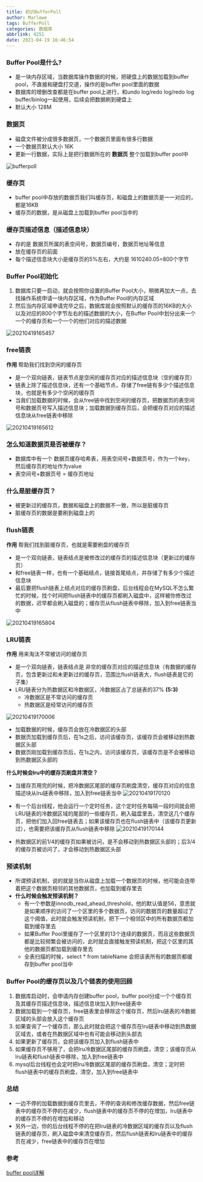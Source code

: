 ```yaml
---
title: 初识BufferPoll
author: Marlowe
tags: BufferPoll
categories: 数据库
abbrlink: 4251
date: 2021-04-19 16:46:54
---
```


<!--more-->

### Buffer Pool是什么?

* 是一块内存区域，当数据库操作数据的时候，把硬盘上的数据加载到buffer pool，不直接和硬盘打交道，操作的是buffer pool里面的数据
* 数据库的增删改查都是在buffer pool上进行，和undo log/redo log/redo log buffer/binlog一起使用，后续会把数据刷到硬盘上
* 默认大小 128M


### 数据页

* 磁盘文件被分成很多数据页，一个数据页里面有很多行数据
* 一个数据页默认大小 16K
* 更新一行数据，实际上是把行数据所在的 **数据页** 整个加载到buffer pool中
  
![bufferpoll](https://img2020.cnblogs.com/blog/828676/202009/828676-20200904105622223-1911832790.png)

### 缓存页
* buffer pool中存放的数据页我们叫缓存页，和磁盘上的数据页是一一对应的，都是16KB
* 缓存页的数据，是从磁盘上加载到buffer pool当中的

### 缓存页描述信息（描述信息块）

* 存的是 数据页所属的表空间号，数据页编号，数据页地址等信息
* 放在缓存页的前面
* 每个描述信息块大小是缓存页的5%左右，大约是 1610240.05=800个字节

### Buffer Pool初始化
1. 数据库只要一启动，就会按照你设置的Buffer Pool大小，稍微再加大一点，去找操作系统申请一块内存区域，作为Buffer Pool的内存区域
2. 然后当内存区域申请完毕之后，数据库就会按照默认的缓存页的16KB的大小以及对应的800个字节左右的描述数据的大小，在Buffer Pool中划分出来一个一个的缓存页和一个一个的他们对应的描述数据

![20210419165457](http://marlowe.oss-cn-beijing.aliyuncs.com/img/20210419165457.png)

### free链表

**作用**
帮助我们找到空闲的缓存页


* 是一个双向链表，链表节点是空闲的缓存页对应的描述信息块（空的缓存页）
* 链表上除了描述信息块，还有一个基础节点，存储了free链有多少个描述信息块，也就是有多少个空闲的缓存页
* 当我们加载数据的时候，会从free链中找到空闲的缓存页，把数据页的表空间号和数据页号写入描述信息块；加载数据到缓存页后，会把缓存页对应的描述信息块从free链表中移除

![20210419165612](http://marlowe.oss-cn-beijing.aliyuncs.com/img/20210419165612.png)

### 怎么知道数据页是否被缓存？
* 数据库中有一个 数据页缓存哈希表，用表空间号+数据页号，作为一个key，然后缓存页的地址作为value
* 表空间号+数据页号 = 缓存页地址

### 什么是脏缓存页？
* 被更新过的缓存页，数据和磁盘上的数据不一致，所以是脏缓存页
* 脏缓存页的数据是要刷到磁盘上的


### flush链表
**作用**
帮我们找到脏缓存页，也就是需要刷盘的缓存页

* 是一个双向链表，链表结点是被修改过的缓存页的描述信息块（更新过的缓存页）
* 和free链表一样，也有一个基础结点，链接首尾结点，并存储了有多少个描述信息块
* 最后要把flush链表上结点对应的缓存页刷盘，后台线程会在MySQL不怎么繁忙的时候，找个时间把flush链表中的缓存页都刷入磁盘中，这样被你修改过的数据，迟早都会刷入磁盘的；缓存页从flush链表中移除，加入到free链表当中

![20210419165804](http://marlowe.oss-cn-beijing.aliyuncs.com/img/20210419165804.png)


### LRU链表

**作用**
用来淘汰不常被访问的缓存页

* 是一个双向链表，链表结点是 非空的缓存页对应的描述信息块（有数据的缓存页，包含更新过和未更新过的缓存页，范围比flush链表大，flush链表是它的子集）
* LRU链表分为热数据区和冷数据区，冷数据区占了总链表的37% **(5:3)**
  * 冷数据区是不常访问的缓存页
  * 热数据区是经常访问的缓存页

![20210419170006](http://marlowe.oss-cn-beijing.aliyuncs.com/img/20210419170006.png)

* 加载数据的时候，缓存页会放在冷数据区的头部
* 数据页加载到缓存页后，在1s之后，访问该缓存页，该缓存页会被移动到热数据区头部
* 数据页刚加载到缓存页后，在1s之内，访问该缓存页，该缓存页是不会被移动到热数据区头部的


**什么时候会lru中的缓存页刷盘并清空？**

* 当缓存页用完的时候，把冷数据区尾部的缓存页刷盘清空，缓存页对应的信息描述块从lru链表中移除，加入到free链表当中
![20210419170120](http://marlowe.oss-cn-beijing.aliyuncs.com/img/20210419170120.png)

* 有一个后台线程，他会运行一个定时任务，这个定时任务每隔一段时间就会把LRU链表的冷数据区域的尾部的一些缓存页，刷入磁盘里去，清空这几个缓存页，把他们加入回free链表去；如果该缓存页也在flush链表中（该缓存页更新过），也需要把该缓存页从flush链表中移除
![20210419170144](http://marlowe.oss-cn-beijing.aliyuncs.com/img/20210419170144.png)

* 热数据区的前1/4的缓存页如果被访问，是不会移动到热数据区头部的；后3/4的缓存页被访问了，才会移动到热数据区头部

### 预读机制

* 所谓预读机制，说的就是当你从磁盘上加载一个数据页的时候，他可能会连带着把这个数据页相邻的其他数据页，也加载到缓存里去
* **什么时候会触发预读机制？**
  * 有一个参数是innodb_read_ahead_threshold，他的默认值是56，意思就是如果顺序的访问了一个区里的多个数据页，访问的数据页的数量超过了这个阈值，此时就会触发预读机制，把下一个相邻区中的所有数据页都加载到缓存里去
  * 如果Buffer Pool里缓存了一个区里的13个连续的数据页，而且这些数据页都是比较频繁会被访问的，此时就会直接触发预读机制，把这个区里的其他的数据页都加载到缓存里去
  * 全表扫描的时候，select * from tableName 会把该表所有的数据页都缓存到buffer pool当中

### Buffer Pool的缓存页以及几个链表的使用回顾

1. 数据库启动时，会申请内存创建buffer pool，buffer pool分成一个个缓存页及其缓存页描述信息块，描述信息块加入到free链表中
2. 数据加载到一个缓存页，free链表里会移除这个缓存页，然后lru链表的冷数据区域的头部会放入这个缓存页
3. 如果查询了一个缓存页，那么此时就会把这个缓存页在lru链表中移动到热数据区域去，或者在热数据区域中也有可能会移动到头部去
4. 如果更新了缓存页，会把该缓存页加入到flush链表中
5. 如果缓存页不够用了，会把lru冷数据区尾部的缓存页刷盘，清空；该缓存页从lru链表和flush链表中移除，加入到free链表中
6. mysql后台线程也会定时把lru冷数据区尾部的缓存页刷盘，清空；定时把flush链表中的缓存页刷盘，清空，加入到free链表中

### 总结

* 一边不停的加载数据到缓存页里去，不停的查询和修改缓存数据，然后free链表中的缓存页不停的在减少，flush链表中的缓存页不停的在增加，lru链表中的缓存页不停的在增加和移动
* 另外一边，你的后台线程不停的在把lru链表的冷数据区域的缓存页以及flush链表的缓存页，刷入磁盘中来清空缓存页，然后flush链表和lru链表中的缓存页在减少，free链表中的缓存页在增加


### 参考
[buffer pool详解](https://www.cnblogs.com/wasitututu/p/13612605.html)
